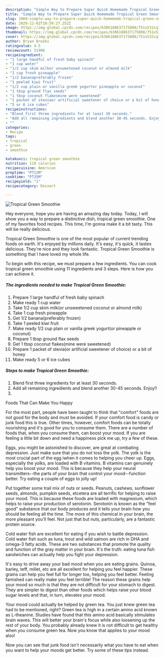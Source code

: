 ```yaml
---
description: "Simple Way to Prepare Super Quick Homemade Tropical Green Smoothie"
title: "Simple Way to Prepare Super Quick Homemade Tropical Green Smoothie"
slug: 1069-simple-way-to-prepare-super-quick-homemade-tropical-green-smoothie
date: 2020-12-02T18:59:27.252Z
image: https://img-global.cpcdn.com/recipes/6386188637175808/751x532cq70/tropical-green-smoothie-recipe-main-photo.jpg
thumbnail: https://img-global.cpcdn.com/recipes/6386188637175808/751x532cq70/tropical-green-smoothie-recipe-main-photo.jpg
cover: https://img-global.cpcdn.com/recipes/6386188637175808/751x532cq70/tropical-green-smoothie-recipe-main-photo.jpg
author: Bryan Brooks
ratingvalue: 4.5
reviewcount: 31900
recipeingredient:
- "1 large handful of fresh baby spinach"
- "1 cup water"
- "1/2 cup skim milkor unsweetened coconut or almond milk"
- "1 cup fresh pineapple"
- "1/2 bananapreferably frozen"
- "1 peeled kiwi fruit"
- "1/2 cup plain or vanilla greek yogurtor pineapple or coconut"
- "1 tbsp ground flax seeds"
- "1 tbsp coconut flakesmine were sweetened"
- "1 packet of steviaor artificial sweetener of choice or a bit of honey"
- "5 or 6 ice cubes"
recipeinstructions:
- "Blend first three ingredients for at least 30 seconds."
- "Add all remaining ingredients and blend another 30-45 seconds. Enjoy!!"
- ""
categories:
- Recipe
tags:
- tropical
- green
- smoothie

katakunci: tropical green smoothie 
nutrition: 119 calories
recipecuisine: American
preptime: "PT12M"
cooktime: "PT35M"
recipeyield: "1"
recipecategory: Dessert

---
```



![Tropical Green Smoothie](https://img-global.cpcdn.com/recipes/6386188637175808/751x532cq70/tropical-green-smoothie-recipe-main-photo.jpg)

Hey everyone, hope you are having an amazing day today. Today, I will show you a way to prepare a distinctive dish, tropical green smoothie. One of my favorites food recipes. This time, I'm gonna make it a bit tasty. This will be really delicious.



Tropical Green Smoothie is one of the most popular of current trending foods on earth. It's enjoyed by millions daily. It's easy, it's quick, it tastes delicious. They're nice and they look fantastic. Tropical Green Smoothie is something that I have loved my whole life.


To begin with this recipe, we must prepare a few ingredients. You can cook tropical green smoothie using 11 ingredients and 3 steps. Here is how you can achieve it.

<!--inarticleads1-->

##### The ingredients needed to make Tropical Green Smoothie:

1. Prepare 1 large handful of fresh baby spinach
1. Make ready 1 cup water
1. Take 1/2 cup skim milk(or unsweetened coconut or almond milk)
1. Take 1 cup fresh pineapple
1. Get 1/2 banana(preferably frozen)
1. Take 1 peeled kiwi fruit
1. Make ready 1/2 cup plain or vanilla greek yogurt(or pineapple or coconut)
1. Prepare 1 tbsp ground flax seeds
1. Get 1 tbsp coconut flakes(mine were sweetened)
1. Prepare 1 packet of stevia(or artificial sweetener of choice) or a bit of honey
1. Make ready 5 or 6 ice cubes




<!--inarticleads2-->

##### Steps to make Tropical Green Smoothie:

1. Blend first three ingredients for at least 30 seconds.
1. Add all remaining ingredients and blend another 30-45 seconds. Enjoy!!
1. 




Foods That Can Make You Happy


For the most part, people have been taught to think that "comfort" foods are not good for the body and must be avoided. If your comfort food is candy or junk food this is true. Other times, however, comfort foods can be totally nourishing and it's good for you to consume them. There are a number of foods that, when you consume them, can boost your mood. If you are feeling a little bit down and need a happiness pick me up, try a few of these.

Eggs, you might be astonished to discover, are great at combating depression. Just make sure that you do not toss the yolk. The yolk is the most crucial part of the egg iwhen it comes to helping you cheer up. Eggs, especially the yolks, are loaded with B vitamins. B vitamins can genuinely help you boost your mood. This is because they help your neural transmitters--the parts of your brain that control your mood--function better. Try eating a couple of eggs to jolly up!

Put together some trail mix of nuts or seeds. Peanuts, cashews, sunflower seeds, almonds, pumpkin seeds, etcetera are all terrific for helping to raise your mood. This is because these foods are loaded with magnesium, which helps to raise your production of serotonin. Serotonin is known as the "feel good" substance that our body produces and it tells your brain how you should be feeling all the time. The more of this chemical in your brain, the more pleasant you'll feel. Not just that but nuts, particularly, are a fantastic protein source.

Cold water fish are excellent for eating if you wish to battle depression. Cold water fish such as tuna, trout and wild salmon are rich in DHA and omega-3 fatty acids. These are two substances that promote the quality and function of the gray matter in your brain. It's the truth: eating tuna fish sandwiches can actually help you fight your depression. 

It's easy to drive away your bad mood when you are eating grains. Quinoa, barley, teff, millet, etc are all excellent for helping you feel happier. These grains can help you feel full for longer too, helping you feel better. Feeling famished can really make you feel terrible! The reason these grains help your mood so much is that they are not difficult for your stomach to digest. They are simpler to digest than other foods which helps raise your blood sugar levels and that, in turn, elevates your mood.

Your mood could actually be helped by green tea. You just knew green tea had to be mentioned, right? Green tea is high in a certain amino acid known as L-theanine. Studies have found that this amino acid basically stimulates brain waves. This will better your brain's focus while also loosening up the rest of your body. You probably already knew it is not difficult to get healthy when you consume green tea. Now you know that applies to your mood also!

Now you can see that junk food isn't necessarily what you have to eat when you want to help your moods get better. Try  some  of  these  tips  instead.

